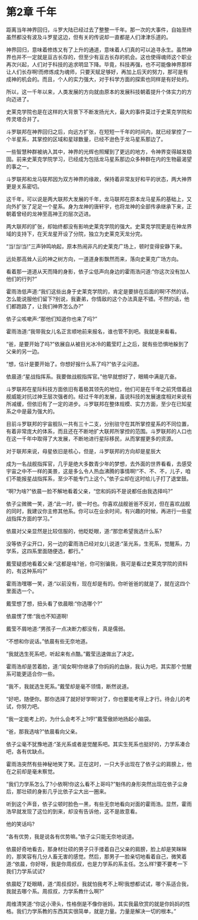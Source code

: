 # 第2章 千年

距离当年神界回归，斗罗大陆已经过去了整整一千年。那一次的大事件，自始至终虽然都没有波及斗罗星这边，但有关的传说却一直都是人们津津乐道的。

神界回归，意味着修炼又有了上升的通道，意味着人们真的可以追寻永生。虽然神界也并不一定就是亘古长存的，但至少有亘古长存的机会。这也使得魂师这个职业再次兴起，人们对于科技的追求明显下降。毕竟，科技再强，也不可能像神界那样让人们长存啊!而修炼成为魂师，只要天赋足够好，再加上后天的努力，那可是有成神的机会的。而且，个人的实力强大，对于科学方面的探索也同样是有好处的。

所以，这一千年以来，人类发展的方向就由原本的发展科技朝着提升个体实力的方向迈进了。

史莱克学院也是在这样的大背景下不断发扬光大，最大的事件莫过于史莱克学院和传灵塔合并了。

斗罗联邦在神界回归之后，向远方扩张，在短短一千年的时间内，就已经掌控了一个半星系，其掌控的区域和星球数量，已经不逊色于龙马星系那边了。

一些智慧种群被纳入其中，神界的光辉也照耀到了更远的地方，令神界变得越发稳固。前来史莱克学院学习，已经成为包括龙马星系那边众多种群在内的生物最渴望的事之一。

斗罗联邦和龙马联邦因为双方神界的缘故，保持着非常友好和平的状态，两大神界更是关系密切。

这千年，可以说是两大联邦大发展的千年，龙马联邦在原本龙马星系的基础上，又向外扩张了足足一个星系。身为龙神的唐轩宇，也将龙神的全部传承继承下来，正朝着曾经的龙神至高神王的层次迈进。

两大联邦的扩张，却始终都没有影响史莱克学院的强大。史莱克学院更是在神龙界域的支持下，在天龙星开设了分院，独立为史莱克天龙分完。

“当!当!当!”三声钟鸣响起，原本热闹非凡的史莱克广场上，顿时变得安静下来。

远处那高耸人云的神之树方向，一道道身影飘然而来，落向史莱克广场方向。

看着那一道道从天而降的身影，依子尘低声向身边的霍雨浩问道:“你这次没有加人他们的行列?”

霍雨浩低声道:“我们这些出身于史莱克学院的，肯定是要排在后面的啊!不然的话，怎么能说服他们留下?别说，我妻弟，你情敌的这个办法真是不错。不然的话，他们都跑路了，让我们神界怎么办?”

依子尘咳嗽声:“那他们知道你也来了吗?”

霍雨浩道:“我带我女儿名正言顺地前来报名，谁也管不到吧。我就是来看看。

“爸，是要开始了吗?”依展自从被目光冰冷的戴莹盯上之后，就有些恐惧地躲到了父亲的另一边。

“想，估计是要开始了。你想好报什么系了吗?”依子尘问道。

依晨道:“星战指挥系。我要做战舰指挥官。”他早就想好了，眼睛中满是亢奋。

斗罗联邦在星际科技方面依旧有着极其领先的地位，他们可是在千年之前凭借着战舰威能对抗过神王层次强者的。经过千年的发展，虽说科技的发展速度相对来说有所减缓，但依旧有了一定的进步。斗罗联邦在整体规模、实力方面，至少在已知星系之中是最为强大的。

目前斗罗联邦的宇宙舰队一共有三十二支，分别驻守在其所掌控星系的不同位置，有着非常庞大的体系，而且还在不断地扩大联邦所掌控的范围。斗罗联邦的人口也在这一千年中取得了大发展，不断地进行星际移民，从而掌握更多的资源。

对于联邦来说，母星依旧是核心，但是，斗罗联邦的方向却是星辰大

成为一名战舰指挥官，几乎是绝大多数青少年的梦想，去外面的世界看看，去感受宇宙之中不一样的美景，这是多么令人热血沸腾的事情啊!“不、不、不，儿子，咱们不能报星战指挥系，至少不能专门上这个。”依子尘却在这时给儿子打了退堂鼓。

“啊?为啥?”依晨一脸不解地看着父亲，“您和妈妈不是说都任由我选择吗?”

依子尘微微一笑，道:“此一时，彼一时也。你喜欢战舰爸爸不反对，但在喜欢战舰的同时，我建议你主修其他系。你可以在业余时间，有兴趣的时候，再进行一些星战指挥方面的学习。”

依晨对父亲显然是比较信服的，他眨眨眼，道:“那您希望我选什么系?

没等依子尘开口，另一边的霍雨浩已经对女儿说道:“圣光系，生死系，觉醒系，力学系，这四系里面随便选，都行。”

戴莹疑惑地看着父亲:“这都是啥?爸，你可别骗我，我可是看过史莱克学院的资料的，有这种系吗?”

霍雨浩嘿哪一笑，道:“以前没有，现在却是有的。你听爸爸的就是了，就在这四个里面选一个。

戴莹想了想，扭头看了依晨眼:“你选哪个?”

依晨愣了愣:“我也不知道啊!

戴莹不屑地道:“男孩子一点决断力都没有，真是儒弱。

“不想和你说话。”依晨有些无奈地道。

“我就选生死系吧，听起来有点酷。”戴莹迅速做出了决定。

霍雨浩却是苦着脸，道:“闺女啊!你继承了你妈妈的血脉，我认为吧，其实那个觉醒系可能更适合你一些。

“我不，我就选生死系。”戴莹却是毫不领情，断然说道。

“好吧，随便你。那你选择了就好好学啊!对了，你也要能考得上才行。待会儿的考试，你努力吧。

“我一定能考上的，为什么会考不上?哼!”戴莹傲娇地扬起小脑袋。

“爸，那我选啥?”依晨看向父亲。

依子尘毫不犹豫地道:“圣光系或者是觉醒系吧。其实生死系也挺好的，力学系凑合吧，各有优缺点。

霍雨浩突然有些神秘地笑了笑。正在这时，一只大手出现在了依子尘的肩膀上，他在之前却是毫未察觉。

“我们力学系怎么了?小依啊!你这么看不上哥吗?”魁伟的身形突然出现在依子尘身后，那壮硕的身影几乎比依子尘大出一圈来。

听到这个声音，依子尘顿时脸色一黑，有些无奈地看向对面的霍雨浩。显然，霍雨浩早就发现了这位的到来，却没有告诉他，这不是故意看。

他的笑话吗?

“各有优势，我是说各有优势嘛。”依子尘只能无奈地说道。

依晨好奇地看去，那身材壮硕的男子只手搂着自己父亲的肩膀，脸上却是笑眯眯的，那笑容有几分人畜无害的感觉。然后，那男子一脸亲切地看着自己，微笑着道:“依晨，你好呀，我是你周叔叔，也是力学系的系主任。怎么样?要不要考一下我们力学系试试?

依晨眨了眨眼睛，道:“周叔叔好。我就怕我考不上啊!我想都试试，哪个系适合我，我就去哪个系。周叔叔，力学系教什么啊?”

周维清笑道:“你这小滑头，性格倒是不像你爸妈，其实我最欣赏的就是你妈妈的性格。我们力学系教的东西其实很简单，就是力量。力量是解决一切的根本。”
